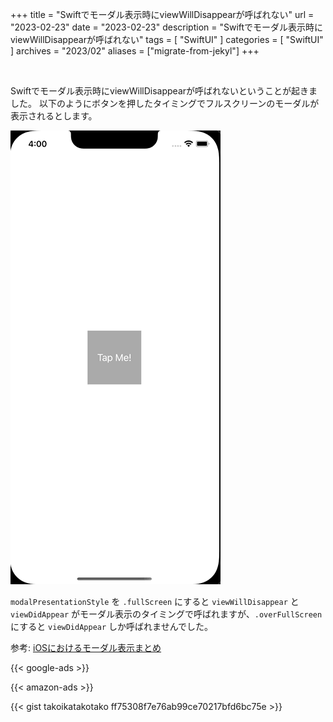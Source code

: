+++
title = "Swiftでモーダル表示時にviewWillDisappearが呼ばれない"
url = "2023-02-23"
date = "2023-02-23"
description = "Swiftでモーダル表示時にviewWillDisappearが呼ばれない"
tags = [
  "SwiftUI"
]
categories = [
  "SwiftUI"
]
archives = "2023/02"
aliases = ["migrate-from-jekyl"]
+++

<br>

Swiftでモーダル表示時にviewWillDisappearが呼ばれないということが起きました。
以下のようにボタンを押したタイミングでフルスクリーンのモーダルが表示されるとします。

![Modal](20230223.gif)

`modalPresentationStyle` を `.fullScreen` にすると `viewWillDisappear` と `viewDidAppear` がモーダル表示のタイミングで呼ばれますが、`.overFullScreen` にすると `viewDidAppear` しか呼ばれませんでした。

参考: [iOSにおけるモーダル表示まとめ](https://blog.asial.co.jp/1669)

<!-- Google Ads -->
{{< google-ads >}}

<!-- Amazon Ads -->
{{< amazon-ads >}}

{{< gist takoikatakotako ff75308f7e76ab99ce70217bfd6bc75e >}}

